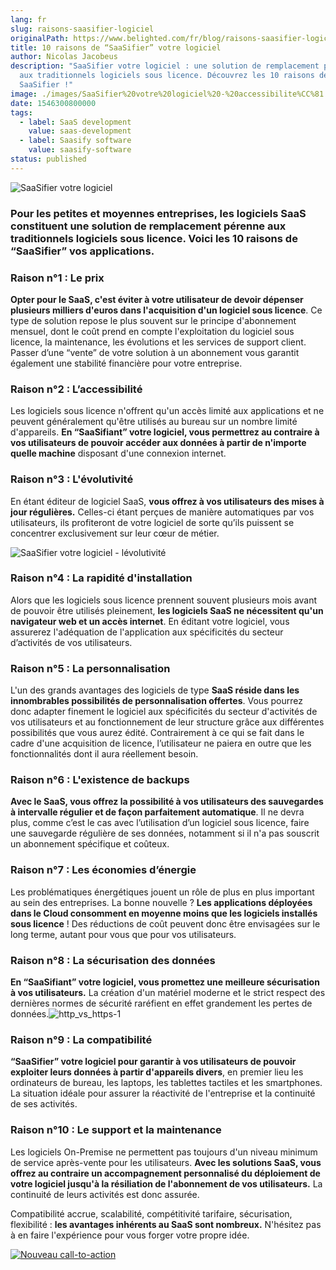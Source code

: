 ```yaml
---
lang: fr
slug: raisons-saasifier-logiciel
originalPath: https://www.belighted.com/fr/blog/raisons-saasifier-logiciel
title: 10 raisons de “SaaSifier” votre logiciel
author: Nicolas Jacobeus
description: "SaaSifier votre logiciel : une solution de remplacement pérenne
  aux traditionnels logiciels sous licence. Découvrez les 10 raisons de le
  SaaSifier !"
image: ./images/SaaSifier%20votre%20logiciel%20-%20accessibilite%CC%81.png
date: 1546300800000
tags:
  - label: SaaS development
    value: saas-development
  - label: Saasify software
    value: saasify-software
status: published
---
```

![SaaSifier votre logiciel ](/images/legacy/ZAlq-3b0XCmo4GqzzQCC-.png)

### Pour les petites et moyennes entreprises, les logiciels SaaS constituent une solution de remplacement pérenne aux traditionnels logiciels sous licence. Voici les 10 raisons de “SaaSifier” vos applications.

### **Raison n°1 : Le prix**

**Opter pour le SaaS, c'est éviter à votre utilisateur de devoir dépenser plusieurs milliers d'euros dans l'acquisition d'un logiciel sous licence**. Ce type de solution repose le plus souvent sur le principe d'abonnement mensuel, dont le coût prend en compte l'exploitation du logiciel sous licence, la maintenance, les évolutions et les services de support client. Passer d’une “vente” de votre solution à un abonnement vous garantit également une stabilité financière pour votre entreprise.

### **Raison n°2 : L’accessibilité**

Les logiciels sous licence n'offrent qu'un accès limité aux applications et ne peuvent généralement qu'être utilisés au bureau sur un nombre limité d'appareils. **En “SaaSifiant” votre logiciel, vous permettrez au contraire à vos utilisateurs de pouvoir accéder aux données à partir de n'importe quelle machine** disposant d'une connexion internet. 

### **Raison n°3 : L'évolutivité**

En étant éditeur de logiciel SaaS, **vous offrez à vos utilisateurs des mises à jour régulières.** Celles-ci étant perçues de manière automatiques par vos utilisateurs, ils profiteront de votre logiciel de sorte qu’ils puissent se concentrer exclusivement sur leur cœur de métier. 

![SaaSifier votre logiciel - lévolutivité](/images/legacy/oOiDTUcdZbV2jsyyvZVqq.png)

### **Raison n°4 : La rapidité d'installation**

Alors que les logiciels sous licence prennent souvent plusieurs mois avant de pouvoir être utilisés pleinement, **les logiciels SaaS ne nécessitent qu'un navigateur web et un accès internet**. En éditant votre logiciel, vous assurerez l'adéquation de l'application aux spécificités du secteur d’activités de vos utilisateurs. 

### **Raison n°5 : La personnalisation**

L'un des grands avantages des logiciels de type **SaaS réside dans les innombrables possibilités de personnalisation offertes**. Vous pourrez donc adapter finement le logiciel aux spécificités du secteur d'activités de vos utilisateurs et au fonctionnement de leur structure grâce aux différentes possibilités que vous aurez édité. Contrairement à ce qui se fait dans le cadre d'une acquisition de licence, l’utilisateur ne paiera en outre que les fonctionnalités dont il aura réellement besoin.

### **Raison n°6 : L'existence de backups**

**Avec le SaaS, vous offrez la possibilité à vos utilisateurs des sauvegardes à intervalle régulier et de façon parfaitement automatique**. Il ne devra plus, comme c’est le cas avec l’utilisation d’un logiciel sous licence, faire une sauvegarde régulière de ses données, notamment si il n'a pas souscrit un abonnement spécifique et coûteux. 

### **Raison n°7 : Les économies d’énergie**

Les problématiques énergétiques jouent un rôle de plus en plus important au sein des entreprises. La bonne nouvelle ? **Les applications déployées dans le Cloud consomment en moyenne moins que les logiciels installés sous licence** ! Des réductions de coût peuvent donc être envisagées sur le long terme, autant pour vous que pour vos utilisateurs. 

### **Raison n°8 : La sécurisation des données**

**En “SaaSifiant” votre logiciel, vous promettez une meilleure sécurisation à vos utilisateurs.** La création d'un matériel moderne et le strict respect des dernières normes de sécurité raréfient en effet grandement les pertes de données.![http_vs_https-1](/images/legacy/n-zbEsyuWz8aCm15fbMr_.jpg)

### **Raison n°9 : La compatibilité**

**“SaaSifier” votre logiciel pour garantir à vos utilisateurs de pouvoir exploiter leurs données à partir d'appareils divers**, en premier lieu les ordinateurs de bureau, les laptops, les tablettes tactiles et les smartphones. La situation idéale pour assurer la réactivité de l'entreprise et la continuité de ses activités. 

### **Raison n°10 : Le support et la maintenance**

Les logiciels On-Premise ne permettent pas toujours d'un niveau minimum de service après-vente pour les utilisateurs. **Avec les solutions SaaS, vous offrez au contraire un accompagnement personnalisé du déploiement de votre logiciel jusqu'à la résiliation de l'abonnement de vos utilisateurs.** La continuité de leurs activités est donc assurée. 

Compatibilité accrue, scalabilité, compétitivité tarifaire, sécurisation, flexibilité : **les avantages inhérents au SaaS sont nombreux.** N'hésitez pas à en faire l'expérience pour vous forger votre propre idée. 

[![Nouveau call-to-action](https://no-cache.hubspot.com/cta/default/1684659/efa19144-ba00-4802-bd26-7c27dbad25ab.png)](https://cta-redirect.hubspot.com/cta/redirect/1684659/efa19144-ba00-4802-bd26-7c27dbad25ab)